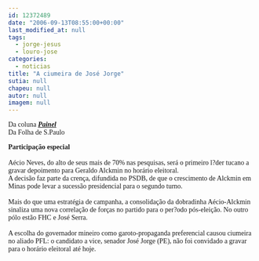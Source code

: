 ```yaml
---
id: 12372489
date: "2006-09-13T08:55:00+00:00"
last_modified_at: null
tags:
  - jorge-jesus
  - louro-jose
categories:
  - noticias
title: "A ciumeira de José Jorge"
sutia: null
chapeu: null
autor: null
imagem: null
---
```

<p><P><FONT face=Verdana>Da coluna&nbsp;<STRONG><EM><A href=\"https://www1.folha.uol.com.br/fsp/brasil/fc1309200601.htm\" target=_blank>Painel</A></EM></STRONG> <BR>Da Folha de S.Paulo</FONT></P></p>
<p><P><FONT face=Verdana><STRONG>Participação especial<BR></STRONG><BR>Aécio Neves, do alto de seus mais de 70% nas pesquisas, será o primeiro l?der tucano a gravar depoimento para Geraldo Alckmin no horário eleitoral.<BR>A decisão faz parte da crença, difundida no PSDB, de que o crescimento de Alckmin em Minas pode levar a sucessão presidencial para o segundo turno.<BR><BR>Mais do que uma estratégia de campanha, a consolidação da dobradinha Aécio-Alckmin sinaliza uma nova correlação de forças no partido para o per?odo pós-eleição. No outro pólo estão FHC e José Serra.<BR><BR>A escolha do governador mineiro como garoto-propaganda preferencial causou ciumeira no aliado PFL: o candidato a vice, senador José Jorge (PE), não foi convidado a gravar para o horário eleitoral até hoje.</FONT></P> </p>
